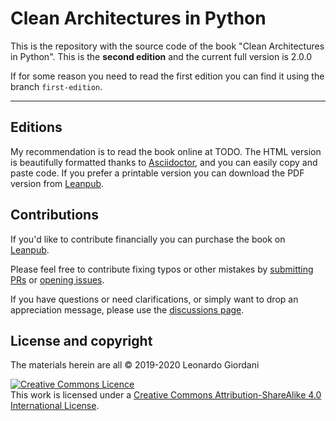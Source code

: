 # Clean Architectures in Python

This is the repository with the source code of the book "Clean Architectures in Python".
This is the **second edition** and the current full version is 2.0.0

If for some reason you need to read the first edition you can find it using the branch `first-edition`.

---

## Editions

My recommendation is to read the book online at TODO. The HTML version is beautifully formatted thanks to [Asciidoctor](https://asciidoctor.org/), and you can easily copy and paste code. If you prefer a printable version you can download the PDF version from [Leanpub](https://leanpub.com/clean-architectures-in-python).

## Contributions

If you'd like to contribute financially you can purchase the book on [Leanpub](https://leanpub.com/clean-architectures-in-python).

Please feel free to contribute fixing typos or other mistakes by [submitting PRs](https://github.com/pycabook/pycabook/pulls) or [opening issues](https://github.com/pycabook/pycabook/issues).

If you have questions or need clarifications, or simply want to drop an appreciation message, please use the [discussions page](https://github.com/pycabook/pycabook/discussions).

## License and copyright

The materials herein are all &copy; 2019-2020 Leonardo Giordani

<a rel="license" href="http://creativecommons.org/licenses/by-sa/4.0/"><img alt="Creative Commons Licence" style="border-width:0" src="https://i.creativecommons.org/l/by-sa/4.0/88x31.png" /></a><br />This work is licensed under a <a rel="license" href="http://creativecommons.org/licenses/by-sa/4.0/">Creative Commons Attribution-ShareAlike 4.0 International License</a>.

